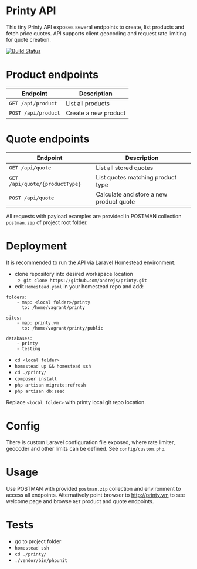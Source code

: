 # Printy API

This tiny Printy API exposes several endpoints to create, list products and fetch price quotes. API supports client geocoding and request rate limiting for quote creation.

[![Build Status](https://travis-ci.org/andrejs/printy.svg?branch=develop)](https://travis-ci.org/andrejs/printy)

# Product endpoints

| Endpoint | Description |
| -------- | ----------- |
| ``GET /api/product`` | List all products |
| ``POST /api/product`` | Create a new product |

# Quote endpoints

| Endpoint | Description |
| -------- | ----------- |
| ``GET /api/quote`` | List all stored quotes |
| ``GET /api/quote/{productType}`` | List quotes matching product type |
| ``POST /api/quote`` | Calculate and store a new product quote |

All requests with payload examples are provided in POSTMAN collection ``postman.zip`` of project root folder.

# Deployment

It is recommended to run the API via Laravel Homestead environment.

* clone repository into desired workspace location
  - ``git clone https://github.com/andrejs/printy.git``
* edit ``Homestead.yaml`` in your homestead repo and add:
```
folders:
    - map: <local folder>/printy
      to: /home/vagrant/printy

sites:
    - map: printy.vm
      to: /home/vagrant/printy/public

databases:
    - printy
    - testing
```
* ``cd <local folder>``
* ``homestead up && homestead ssh``
* ``cd ./printy/``
* ``composer install``
* ``php artisan migrate:refresh``
* ``php artisan db:seed``

Replace ``<local folder>`` with printy local git repo location.

# Config

There is custom Laravel configuration file exposed, where rate limiter, geocoder and other limits can be defined. See ``config/custom.php``.

# Usage

Use POSTMAN with provided ``postman.zip`` collection and environment to access all endpoints.
Alternatively point browser to http://printy.vm to see welcome page and browse ``GET`` product and quote endpoints.

# Tests

* go to project folder
* ``homestead ssh``
* ``cd ./printy/``
* ``./vendor/bin/phpunit``
